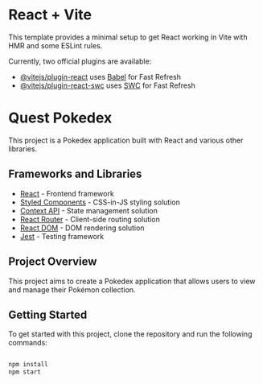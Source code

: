 # React + Vite

This template provides a minimal setup to get React working in Vite with HMR and some ESLint rules.

Currently, two official plugins are available:

- [@vitejs/plugin-react](https://github.com/vitejs/vite-plugin-react/blob/main/packages/plugin-react/README.md) uses [Babel](https://babeljs.io/) for Fast Refresh
- [@vitejs/plugin-react-swc](https://github.com/vitejs/vite-plugin-react-swc) uses [SWC](https://swc.rs/) for Fast Refresh

# Quest Pokedex

This project is a Pokedex application built with React and various other libraries.

## Frameworks and Libraries

* [React](https://reactjs.org/) - Frontend framework
* [Styled Components](https://styled-components.com/) - CSS-in-JS styling solution
* [Context API](https://reactjs.org/docs/context.html) - State management solution
* [React Router](https://reactrouter.com/) - Client-side routing solution
* [React DOM](https://reactjs.org/docs/react-dom.html) - DOM rendering solution
* [Jest](https://jestjs.io/) - Testing framework

## Project Overview

This project aims to create a Pokedex application that allows users to view and manage their Pokémon collection.

## Getting Started

To get started with this project, clone the repository and run the following commands:

```bash

npm install
npm start


